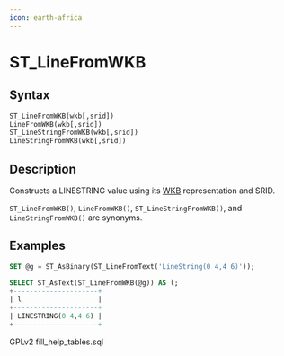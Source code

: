 ```yaml
---
icon: earth-africa
---
```


# ST\_LineFromWKB

## Syntax

```sql
ST_LineFromWKB(wkb[,srid])
LineFromWKB(wkb[,srid])
ST_LineStringFromWKB(wkb[,srid])
LineStringFromWKB(wkb[,srid])
```

## Description

Constructs a LINESTRING value using its [WKB](well-known-binary-wkb-format.md) representation and SRID.

`ST_LineFromWKB()`, `LineFromWKB()`, `ST_LineStringFromWKB()`, and `LineStringFromWKB()` are synonyms.

## Examples

```sql
SET @g = ST_AsBinary(ST_LineFromText('LineString(0 4,4 6)'));

SELECT ST_AsText(ST_LineFromWKB(@g)) AS l;
+---------------------+
| l                   |
+---------------------+
| LINESTRING(0 4,4 6) |
+---------------------+
```

GPLv2 fill\_help\_tables.sql
